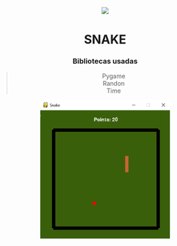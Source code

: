 <div style="text-align:center" >
<img src="readme/logo.ico">

# SNAKE

### Bibliotecas usadas
> Pygame <br>
> Randon <br>
> Time <br>

<img src="readme/snake.PNG" width="300">
</div>